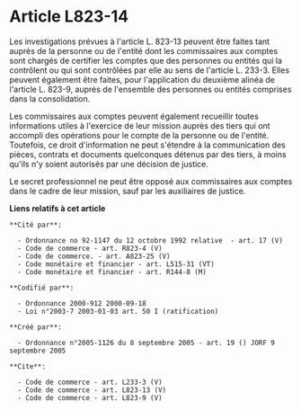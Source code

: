 # Article L823-14

Les investigations prévues à l'article L. 823-13 peuvent être faites tant auprès de la personne ou de l'entité dont les
commissaires aux comptes sont chargés de certifier les comptes que des personnes ou entités qui la contrôlent ou qui sont
contrôlées par elle au sens de l'article L. 233-3. Elles peuvent également être faites, pour l'application du deuxième alinéa
de l'article L. 823-9, auprès de l'ensemble des personnes ou entités comprises dans la consolidation. 

Les commissaires aux comptes peuvent également recueillir toutes informations utiles à l'exercice de leur mission auprès des
tiers qui ont accompli des opérations pour le compte de la personne ou de l'entité. Toutefois, ce droit d'information ne peut
s'étendre à la communication des pièces, contrats et documents quelconques détenus par des tiers, à moins qu'ils n'y soient
autorisés par une décision de justice. 

Le secret professionnel ne peut être opposé aux commissaires aux comptes dans le cadre de leur mission, sauf par les
auxiliaires de justice.

**Liens relatifs à cet article**

	**Cité par**:

	  - Ordonnance no 92-1147 du 12 octobre 1992 relative  - art. 17 (V)
	  - Code de commerce - art. R823-4 (V)
	  - Code de commerce. - art. A823-25 (V)
	  - Code monétaire et financier - art. L515-31 (VT)
	  - Code monétaire et financier - art. R144-8 (M)

	**Codifié par**:

	  - Ordonnance 2000-912 2000-09-18
	  - Loi n°2003-7 2003-01-03 art. 50 I (ratification)

	**Créé par**:

	  - Ordonnance n°2005-1126 du 8 septembre 2005 - art. 19 () JORF 9 septembre 2005

	**Cite**:

	  - Code de commerce - art. L233-3 (V)
	  - Code de commerce - art. L823-13 (V)
	  - Code de commerce - art. L823-9 (V)
